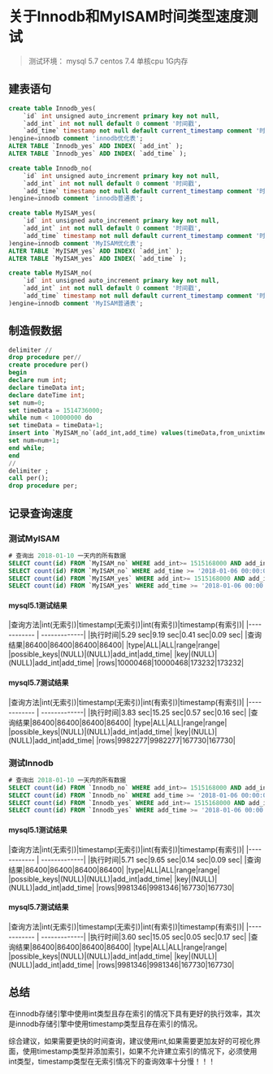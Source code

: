 # 关于Innodb和MyISAM时间类型速度测试

>测试环境：
mysql 5.7 centos 7.4 单核cpu 1G内存

## 建表语句
```sql
create table Innodb_yes(
    `id` int unsigned auto_increment primary key not null,
    `add_int` int not null default 0 comment '时间戳',
    `add_time` timestamp not null default current_timestamp comment '时间日期'
)engine=innodb comment 'innodb优化表';
ALTER TABLE `Innodb_yes` ADD INDEX( `add_int` );
ALTER TABLE `Innodb_yes` ADD INDEX( `add_time` );

create table Innodb_no(
    `id` int unsigned auto_increment primary key not null,
    `add_int` int not null default 0 comment '时间戳',
    `add_time` timestamp not null default current_timestamp comment '时间日期'
)engine=innodb comment 'innodb普通表';

create table MyISAM_yes(
    `id` int unsigned auto_increment primary key not null,
    `add_int` int not null default 0 comment '时间戳',
    `add_time` timestamp not null default current_timestamp comment '时间日期'
)engine=innodb comment 'MyISAM优化表';
ALTER TABLE `MyISAM_yes` ADD INDEX( `add_int` );
ALTER TABLE `MyISAM_yes` ADD INDEX( `add_time` );

create table MyISAM_no(
    `id` int unsigned auto_increment primary key not null,
    `add_int` int not null default 0 comment '时间戳',
    `add_time` timestamp not null default current_timestamp comment '时间日期'
)engine=innodb comment 'MyISAM普通表';
```

## 制造假数据
```sql
delimiter //
drop procedure per//
create procedure per()
begin
declare num int;
declare timeData int;
declare dateTime int;
set num=0;
set timeData = 1514736000;
while num < 10000000 do
set timeData = timeData+1;
insert into `MyISAM_no`(add_int,add_time) values(timeData,from_unixtime(timeData));
set num=num+1;
end while;
end
//
delimiter ;
call per();
drop procedure per;
```

## 记录查询速度
### 测试MyISAM
```sql
# 查询出 2018-01-10 一天内的所有数据
SELECT count(id) FROM `MyISAM_no` WHERE add_int>= 1515168000 AND add_int< 1515254400;
SELECT count(id) FROM `MyISAM_no` WHERE add_time >= '2018-01-06 00:00:00' AND add_time< '2018-01-07 00:00:00';
SELECT count(id) FROM `MyISAM_yes` WHERE add_int>= 1515168000 AND add_int< 1515254400;
SELECT count(id) FROM `MyISAM_yes` WHERE add_time >= '2018-01-06 00:00:00' AND add_time< '2018-01-07 00:00:00';
```
#### mysql5.1测试结果

|查询方法|int(无索引)|timestamp(无索引)|int(有索引)|timestamp(有索引)|
|------------ | -------------|
|执行时间|5.29 sec|9.19 sec|0.41 sec|0.09 sec|
|查询结果|86400|86400|86400|86400|
|type|ALL|ALL|range|range|
|possible_keys|(NULL)|(NULL)|add_int|add_time|
|key|(NULL)|(NULL)|add_int|add_time|
|rows|10000468|10000468|173232|173232|

#### mysql5.7测试结果

|查询方法|int(无索引)|timestamp(无索引)|int(有索引)|timestamp(有索引)|
|------------ | -------------|
|执行时间|3.83 sec|15.25 sec|0.57 sec|0.16 sec|
|查询结果|86400|86400|86400|86400|
|type|ALL|ALL|range|range|
|possible_keys|(NULL)|(NULL)|add_int|add_time|
|key|(NULL)|(NULL)|add_int|add_time|
|rows|9982277|9982277|167730|167730|
### 测试Innodb
```sql
# 查询出 2018-01-10 一天内的所有数据
SELECT count(id) FROM `Innodb_no` WHERE add_int>= 1515168000 AND add_int< 1515254400;
SELECT count(id) FROM `Innodb_no` WHERE add_time >= '2018-01-06 00:00:00' AND add_time< '2018-01-07 00:00:00';
SELECT count(id) FROM `Innodb_yes` WHERE add_int>= 1515168000 AND add_int< 1515254400;
SELECT count(id) FROM `Innodb_yes` WHERE add_time >= '2018-01-06 00:00:00' AND add_time< '2018-01-07 00:00:00';
```
#### mysql5.1测试结果
|查询方法|int(无索引)|timestamp(无索引)|int(有索引)|timestamp(有索引)|
|------------ | -------------|
|执行时间|5.71 sec|9.65 sec|0.14 sec|0.09 sec|
|查询结果|86400|86400|86400|86400|
|type|ALL|ALL|range|range|
|possible_keys|(NULL)|(NULL)|add_int|add_time|
|key|(NULL)|(NULL)|add_int|add_time|
|rows|9981346|9981346|167730|167730|

#### mysql5.7测试结果
|查询方法|int(无索引)|timestamp(无索引)|int(有索引)|timestamp(有索引)|
|------------ | -------------|
|执行时间|3.60 sec|15.05 sec|0.05 sec|0.17 sec|
|查询结果|86400|86400|86400|86400|
|type|ALL|ALL|range|range|
|possible_keys|(NULL)|(NULL)|add_int|add_time|
|key|(NULL)|(NULL)|add_int|add_time|
|rows|9981346|9981346|167730|167730|

## 总结
在innodb存储引擎中使用int类型且存在索引的情况下具有更好的执行效率，其次是innodb存储引擎中使用timestamp类型且存在索引的情况。

综合建议，如果需要更快的时间查询，建议使用int,如果需要更加友好的可视化界面，使用timestamp类型并添加索引，如果不允许建立索引的情况下，必须使用int类型，timestamp类型在无索引情况下的查询效率十分慢！！！
